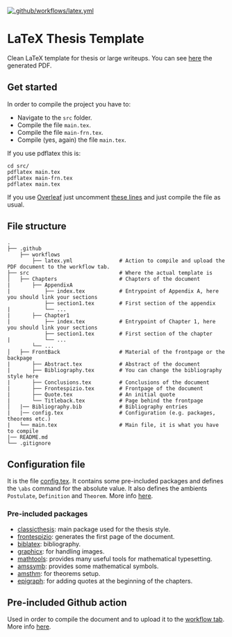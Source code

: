 [![.github/workflows/latex.yml](https://github.com/Pinzauti/LaTeX-thesis-template/actions/workflows/latex.yml/badge.svg)](https://github.com/Pinzauti/LaTeX-thesis-template/actions/workflows/latex.yml)
# LaTeX Thesis Template
Clean LaTeX template for thesis or large writeups. You can see [here](https://github.com/Pinzauti/LaTeX-thesis-template/releases/download/v1.0/template.pdf) the generated PDF.

## Get started
In order to compile the project you have to:
- Navigate to the ```src``` folder.
- Compile the file ```main.tex```.
- Compile the file ```main-frn.tex```.
- Compile (yes, again) the file ```main.tex```.

If you use pdflatex this is:
```
cd src/
pdflatex main.tex
pdflatex main-frn.tex
pdflatex main.tex
```

If you use [Overleaf](https://www.overleaf.com/project) just uncomment [these lines](https://github.com/Pinzauti/LaTeX-thesis-template/blob/main/src/FrontBack/Frontespizio.tex#L24) and just compile the file as usual.

## File structure
    .
    ├── .github                               
        ├── workflows
            ├── latex.yml               # Action to compile and upload the PDF document to the workflow tab.  
    ├── src                             # Where the actual template is               
    │   ├── Chapters                    # Chapters of the document
    |       ├── AppendixA               
    |           ├── index.tex           # Entrypoint of Appendix A, here you should link your sections
                ├── section1.tex        # First section of the appendix
    |           └── ...
    |       ├── Chapter1
    |           ├── index.tex           # Entrypoint of Chapter 1, here you should link your sections
                ├── section1.tex        # First section of the chapter
    |           └── ...
            └── ...
    │   ├── FrontBack                   # Material of the frontpage or the backpage
    |       ├── Abstract.tex            # Abstract of the document
    |       ├── Bibliography.tex        # You can change the bibliography style here
    |       ├── Conclusions.tex         # Conclusions of the document
    |       ├── Frontespizio.tex        # Frontpage of the document
    |       ├── Quote.tex               # An initial quote 
    |       └── Titleback.tex           # Page behind the frontpage
    │   |── Bibliography.bib            # Bibliography entries
    |   |── config.tex                  # Configuration (e.g. packages, theorems etc.)
    |   └── main.tex                    # Main file, it is what you have to compile
    |── README.md
    └── .gitignore
 
## Configuration file
It is the file [config.tex](https://github.com/Pinzauti/LaTeX-thesis-template/blob/main/src/config.tex). It contains some pre-included packages and defines the ```\abs``` command for the absolute value. It also defines the ambients ```Postulate```, ```Definition``` and ```Theorem```. More info [here](http://www.ams.org/arc/tex/amscls/amsthdoc.pdf).

### Pre-included packages

- [classicthesis](https://ctan.org/pkg/classicthesis): main package used for the thesis style.
- [frontespizio](https://ctan.org/pkg/frontespizio): generates the first page of the document.
- [biblatex](https://ctan.org/pkg/biblatex): bibliography.
- [graphicx](https://ctan.org/pkg/graphicx): for handling images.
- [mathtools](https://ctan.org/pkg/mathtools): provides many useful tools for mathematical typesetting.
- [amssymb](https://ctan.org/pkg/amsfonts): provides some mathematical symbols.
- [amsthm](https://ctan.org/pkg/amsthm): for theorems setup.
- [epigraph](https://ctan.org/pkg/epigraph): for adding quotes at the beginning of the chapters.

## Pre-included Github action

Used in order to compile the document and to upload it to the [workflow tab](https://github.com/Pinzauti/LaTeX-thesis-template/actions/workflows/latex.yml). More info [here](https://github.com/xu-cheng/latex-action/).
